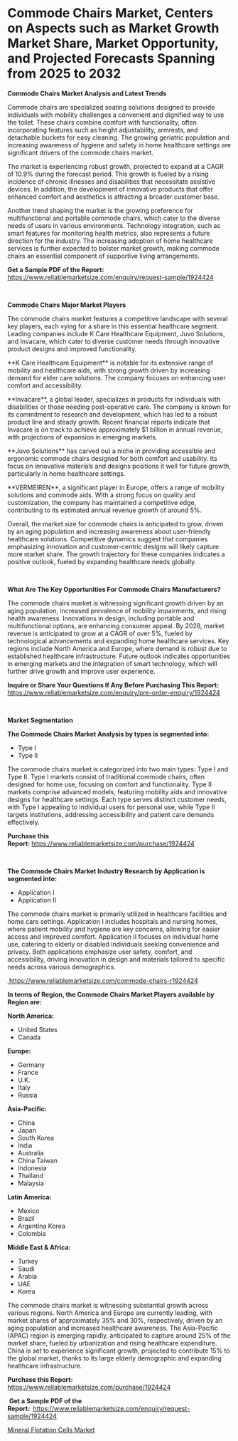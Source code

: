 <p><h1>Commode Chairs Market, Centers on Aspects such as Market Growth Market Share, Market Opportunity, and Projected Forecasts Spanning from 2025 to 2032</h1></p><p><strong>Commode Chairs Market Analysis and Latest Trends</strong></p>
<p><p>Commode chairs are specialized seating solutions designed to provide individuals with mobility challenges a convenient and dignified way to use the toilet. These chairs combine comfort with functionality, often incorporating features such as height adjustability, armrests, and detachable buckets for easy cleaning. The growing geriatric population and increasing awareness of hygiene and safety in home healthcare settings are significant drivers of the commode chairs market.</p><p>The market is experiencing robust growth, projected to expand at a CAGR of 10.9% during the forecast period. This growth is fueled by a rising incidence of chronic illnesses and disabilities that necessitate assistive devices. In addition, the development of innovative products that offer enhanced comfort and aesthetics is attracting a broader customer base. </p><p>Another trend shaping the market is the growing preference for multifunctional and portable commode chairs, which cater to the diverse needs of users in various environments. Technology integration, such as smart features for monitoring health metrics, also represents a future direction for the industry. The increasing adoption of home healthcare services is further expected to bolster market growth, making commode chairs an essential component of supportive living arrangements.</p></p>
<p><strong>Get a Sample PDF of the Report:&nbsp;</strong> <a href="https://www.reliablemarketsize.com/enquiry/request-sample/1924424?utm_campaign=1991&utm_medium=2&utm_source=Github&utm_content=ia&utm_term=14012025&utm_id=commode-chairs">https://www.reliablemarketsize.com/enquiry/request-sample/1924424</a></p>
<p>&nbsp;</p>
<p><strong>Commode Chairs Major Market Players</strong></p>
<p><p>The commode chairs market features a competitive landscape with several key players, each vying for a share in this essential healthcare segment. Leading companies include K Care Healthcare Equipment, Juvo Solutions, and Invacare, which cater to diverse customer needs through innovative product designs and improved functionality.</p><p>**K Care Healthcare Equipment** is notable for its extensive range of mobility and healthcare aids, with strong growth driven by increasing demand for elder care solutions. The company focuses on enhancing user comfort and accessibility.</p><p>**Invacare**, a global leader, specializes in products for individuals with disabilities or those needing post-operative care. The company is known for its commitment to research and development, which has led to a robust product line and steady growth. Recent financial reports indicate that Invacare is on track to achieve approximately $1 billion in annual revenue, with projections of expansion in emerging markets.</p><p>**Juvo Solutions** has carved out a niche in providing accessible and ergonomic commode chairs designed for both comfort and usability. Its focus on innovative materials and designs positions it well for future growth, particularly in home healthcare settings.</p><p>**VERMEIREN**, a significant player in Europe, offers a range of mobility solutions and commode aids. With a strong focus on quality and customization, the company has maintained a competitive edge, contributing to its estimated annual revenue growth of around 5%.</p><p>Overall, the market size for commode chairs is anticipated to grow, driven by an aging population and increasing awareness about user-friendly healthcare solutions. Competitive dynamics suggest that companies emphasizing innovation and customer-centric designs will likely capture more market share. The growth trajectory for these companies indicates a positive outlook, fueled by expanding healthcare needs globally.</p></p>
<p>&nbsp;</p>
<p><strong>What Are The Key Opportunities For Commode Chairs Manufacturers?</strong></p>
<p><p>The commode chairs market is witnessing significant growth driven by an aging population, increased prevalence of mobility impairments, and rising health awareness. Innovations in design, including portable and multifunctional options, are enhancing consumer appeal. By 2028, market revenue is anticipated to grow at a CAGR of over 5%, fueled by technological advancements and expanding home healthcare services. Key regions include North America and Europe, where demand is robust due to established healthcare infrastructure. Future outlook indicates opportunities in emerging markets and the integration of smart technology, which will further drive growth and improve user experience.</p></p>
<p><strong>Inquire or Share Your Questions If Any Before Purchasing This Report:</strong> <a href="https://www.reliablemarketsize.com/enquiry/pre-order-enquiry/1924424?utm_campaign=1991&utm_medium=2&utm_source=Github&utm_content=ia&utm_term=14012025&utm_id=commode-chairs">https://www.reliablemarketsize.com/enquiry/pre-order-enquiry/1924424</a></p>
<p>&nbsp;</p>
<p><strong>Market Segmentation</strong></p>
<p><strong>The Commode Chairs Market Analysis by types is segmented into:</strong></p>
<p><ul><li>Type I</li><li>Type II</li></ul></p>
<p><p>The commode chairs market is categorized into two main types: Type I and Type II. Type I markets consist of traditional commode chairs, often designed for home use, focusing on comfort and functionality. Type II markets comprise advanced models, featuring mobility aids and innovative designs for healthcare settings. Each type serves distinct customer needs, with Type I appealing to individual users for personal use, while Type II targets institutions, addressing accessibility and patient care demands effectively.</p></p>
<p><strong>Purchase this Report:&nbsp;</strong><a href="https://www.reliablemarketsize.com/purchase/1924424?utm_campaign=1991&utm_medium=2&utm_source=Github&utm_content=ia&utm_term=14012025&utm_id=commode-chairs">https://www.reliablemarketsize.com/purchase/1924424</a></p>
<p>&nbsp;</p>
<p><strong>The Commode Chairs Market Industry Research by Application is segmented into:</strong></p>
<p><ul><li>Application I</li><li>Application II</li></ul></p>
<p><p>The commode chairs market is primarily utilized in healthcare facilities and home care settings. Application I includes hospitals and nursing homes, where patient mobility and hygiene are key concerns, allowing for easier access and improved comfort. Application II focuses on individual home use, catering to elderly or disabled individuals seeking convenience and privacy. Both applications emphasize user safety, comfort, and accessibility, driving innovation in design and materials tailored to specific needs across various demographics.</p></p>
<p><a href="https://www.reliablemarketsize.com/commode-chairs-r1924424?utm_campaign=1991&utm_medium=2&utm_source=Github&utm_content=ia&utm_term=14012025&utm_id=commode-chairs">&nbsp;https://www.reliablemarketsize.com/commode-chairs-r1924424</a></p>
<p><strong>In terms of Region, the Commode Chairs Market Players available by Region are:</strong></p>
<p>
    <p> <strong> North America: </strong>
        <ul>
            <li>United States</li>
            <li>Canada</li>
        </ul>
        </p> 
    <p> <strong> Europe: </strong>
        <ul>
            <li>Germany</li>
            <li>France</li>
            <li>U.K.</li>
            <li>Italy</li>
            <li>Russia</li>
        </ul>
        </p> 
    <p> <strong> Asia-Pacific: </strong>
        <ul>
            <li>China</li>
            <li>Japan</li>
            <li>South Korea</li>
            <li>India</li>
            <li>Australia</li>
            <li>China Taiwan</li>
            <li>Indonesia</li>
            <li>Thailand</li>
            <li>Malaysia</li>
        </ul>
        </p> 
    <p> <strong> Latin America: </strong>
        <ul>
            <li>Mexico</li>
            <li>Brazil</li>
            <li>Argentina Korea</li>
            <li>Colombia</li>
        </ul>
        </p> 
    <p> <strong> Middle East & Africa: </strong>
        <ul>
            <li>Turkey</li>
            <li>Saudi</li>
            <li>Arabia</li>
            <li>UAE</li>
            <li>Korea</li>
        </ul>
    </p>
    </p>
<p><p>The commode chairs market is witnessing substantial growth across various regions. North America and Europe are currently leading, with market shares of approximately 35% and 30%, respectively, driven by an aging population and increased healthcare awareness. The Asia-Pacific (APAC) region is emerging rapidly, anticipated to capture around 25% of the market share, fueled by urbanization and rising healthcare expenditure. China is set to experience significant growth, projected to contribute 15% to the global market, thanks to its large elderly demographic and expanding healthcare infrastructure.</p></p>
<p><strong>Purchase this Report: </strong><a href="https://www.reliablemarketsize.com/purchase/1924424?utm_campaign=1991&utm_medium=2&utm_source=Github&utm_content=ia&utm_term=14012025&utm_id=commode-chairs">https://www.reliablemarketsize.com/purchase/1924424</a></p>
<p>&nbsp;<strong>Get a Sample PDF of the Report:&nbsp;&nbsp;</strong><a href="https://www.reliablemarketsize.com/enquiry/request-sample/1924424?utm_campaign=1991&utm_medium=2&utm_source=Github&utm_content=ia&utm_term=14012025&utm_id=commode-chairs">https://www.reliablemarketsize.com/enquiry/request-sample/1924424</a></p>
<p><strong></strong></p>
<p><p><a href="https://github.com/YashRP12/Market-Research-Report-List-6/blob/main/mineral-flotation-cells-market.md?utm_campaign=1991&utm_medium=2&utm_source=Github&utm_content=ia&utm_term=14012025&utm_id=commode-chairs">Mineral Flotation Cells Market</a></p></p>